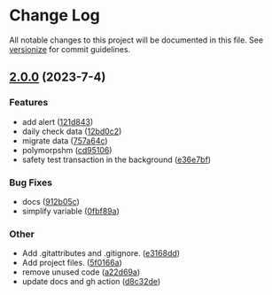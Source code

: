 # Change Log

All notable changes to this project will be documented in this file. See [versionize](https://github.com/versionize/versionize) for commit guidelines.

<a name="2.0.0"></a>
## [2.0.0](https://www.github.com/zulfikar4568/PCI.SafetyTest/releases/tag/v2.0.0) (2023-7-4)

### Features

* add alert ([121d843](https://www.github.com/zulfikar4568/PCI.SafetyTest/commit/121d843607a0fa37eb6dc3d2bfe991c2ad1e7a98))
* daily check data ([12bd0c2](https://www.github.com/zulfikar4568/PCI.SafetyTest/commit/12bd0c24115e63c803d5a8ac2b1065db4814d17d))
* migrate data ([757a64c](https://www.github.com/zulfikar4568/PCI.SafetyTest/commit/757a64cdf9f4d52fdd52f4cec247fc45f1e51be6))
* polymorpshm ([cd95106](https://www.github.com/zulfikar4568/PCI.SafetyTest/commit/cd9510612f6a332a09e8a921343abc0027667f3c))
* safety test transaction in the background ([e36e7bf](https://www.github.com/zulfikar4568/PCI.SafetyTest/commit/e36e7bf7c825ffa8c31825dee8a90bfcb2f59ff9))

### Bug Fixes

* docs ([912b05c](https://www.github.com/zulfikar4568/PCI.SafetyTest/commit/912b05c423836d794329ab6b554cdfc5fd8ec999))
* simplify variable ([0fbf89a](https://www.github.com/zulfikar4568/PCI.SafetyTest/commit/0fbf89a503fd7968339d29038865708d1752942b))

### Other

* Add .gitattributes and .gitignore. ([e3168dd](https://www.github.com/zulfikar4568/PCI.SafetyTest/commit/e3168dd24cf68fa921adc7a056606143a488ce62))
* Add project files. ([5f0166a](https://www.github.com/zulfikar4568/PCI.SafetyTest/commit/5f0166a838d11d0fe808857edea99e78aa3685e4))
* remove unused code ([a22d69a](https://www.github.com/zulfikar4568/PCI.SafetyTest/commit/a22d69ae19a51e7486c361141714d48c99cf53f7))
* update docs and gh action ([d8c32de](https://www.github.com/zulfikar4568/PCI.SafetyTest/commit/d8c32dec4a8dc3b1e229874eb027c61877a430e7))

